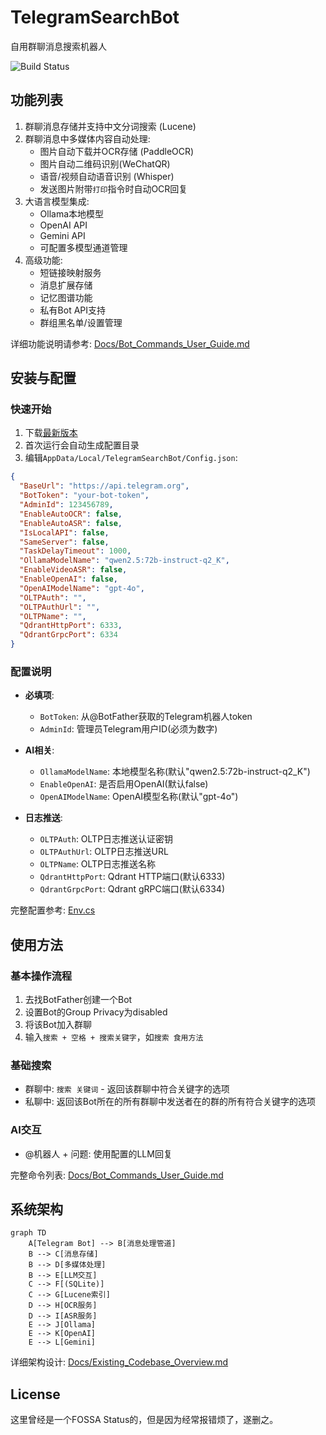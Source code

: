 # TelegramSearchBot
自用群聊消息搜索机器人

![Build Status](https://github.com/ModerRAS/TelegramSearchBot/actions/workflows/push.yml/badge.svg)

## 功能列表
1. 群聊消息存储并支持中文分词搜索 (Lucene)
2. 群聊消息中多媒体内容自动处理:
   - 图片自动下载并OCR存储 (PaddleOCR)
   - 图片自动二维码识别(WeChatQR)
   - 语音/视频自动语音识别 (Whisper)
   - 发送图片附带`打印`指令时自动OCR回复
3. 大语言模型集成:
   - Ollama本地模型
   - OpenAI API
   - Gemini API
   - 可配置多模型通道管理
4. 高级功能:
   - 短链接映射服务
   - 消息扩展存储
   - 记忆图谱功能
   - 私有Bot API支持
   - 群组黑名单/设置管理

详细功能说明请参考: [Docs/Bot_Commands_User_Guide.md](Docs/Bot_Commands_User_Guide.md)

## 安装与配置

### 快速开始
1. 下载[最新版本](https://clickonce.miaostay.com/TelegramSearchBot/Publish.html)
2. 首次运行会自动生成配置目录
3. 编辑`AppData/Local/TelegramSearchBot/Config.json`:

```json
{
  "BaseUrl": "https://api.telegram.org",
  "BotToken": "your-bot-token",
  "AdminId": 123456789,
  "EnableAutoOCR": false,
  "EnableAutoASR": false,
  "IsLocalAPI": false,
  "SameServer": false,
  "TaskDelayTimeout": 1000,
  "OllamaModelName": "qwen2.5:72b-instruct-q2_K",
  "EnableVideoASR": false,
  "EnableOpenAI": false,
  "OpenAIModelName": "gpt-4o",
  "OLTPAuth": "",
  "OLTPAuthUrl": "",
  "OLTPName": "",
  "QdrantHttpPort": 6333,
  "QdrantGrpcPort": 6334
}
```

### 配置说明
- **必填项**:
  - `BotToken`: 从@BotFather获取的Telegram机器人token
  - `AdminId`: 管理员Telegram用户ID(必须为数字)

- **AI相关**:
  - `OllamaModelName`: 本地模型名称(默认"qwen2.5:72b-instruct-q2_K")
  - `EnableOpenAI`: 是否启用OpenAI(默认false)
  - `OpenAIModelName`: OpenAI模型名称(默认"gpt-4o")

- **日志推送**:
  - `OLTPAuth`: OLTP日志推送认证密钥
  - `OLTPAuthUrl`: OLTP日志推送URL
  - `OLTPName`: OLTP日志推送名称
  - `QdrantHttpPort`: Qdrant HTTP端口(默认6333)
  - `QdrantGrpcPort`: Qdrant gRPC端口(默认6334)

完整配置参考: [Env.cs](TelegramSearchBot/Env.cs)

## 使用方法

### 基本操作流程
1. 去找BotFather创建一个Bot
2. 设置Bot的Group Privacy为disabled
3. 将该Bot加入群聊
4. 输入`搜索 + 空格 + 搜索关键字`，如`搜索 食用方法`

### 基础搜索
- 群聊中: `搜索 关键词` - 返回该群聊中符合关键字的选项
- 私聊中: 返回该Bot所在的所有群聊中发送者在的群的所有符合关键字的选项

### AI交互
- @机器人 + 问题: 使用配置的LLM回复

完整命令列表: [Docs/Bot_Commands_User_Guide.md](Docs/Bot_Commands_User_Guide.md)

## 系统架构
```mermaid
graph TD
    A[Telegram Bot] --> B[消息处理管道]
    B --> C[消息存储]
    B --> D[多媒体处理]
    B --> E[LLM交互]
    C --> F[(SQLite)]
    C --> G[Lucene索引]
    D --> H[OCR服务]
    D --> I[ASR服务]
    E --> J[Ollama]
    E --> K[OpenAI]
    E --> L[Gemini]
```

详细架构设计: [Docs/Existing_Codebase_Overview.md](Docs/Existing_Codebase_Overview.md)

## License
这里曾经是一个FOSSA Status的，但是因为经常报错烦了，遂删之。

